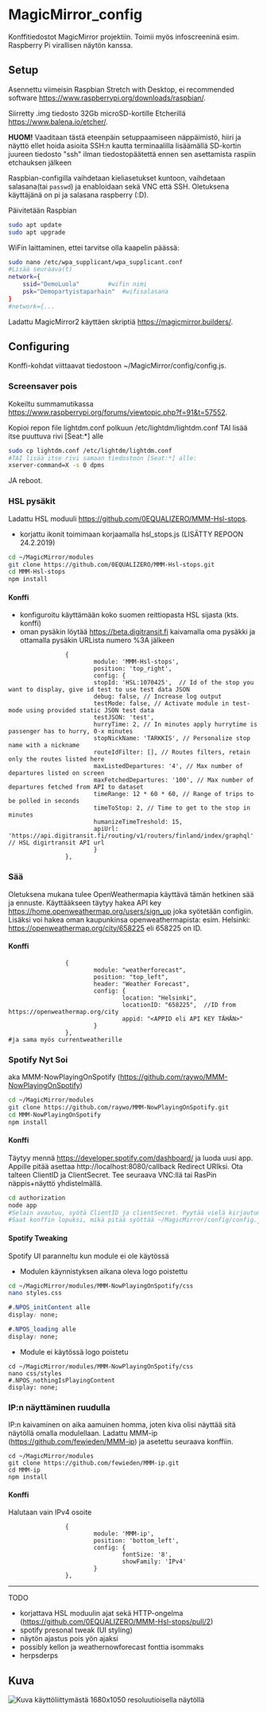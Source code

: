 # MagicMirror_config
Konffitiedostot MagicMirror projektiin. Toimii myös infoscreeninä esim. Raspberry Pi virallisen näytön kanssa.



## Setup
Asennettu viimeisin Raspbian Stretch with Desktop, ei recommended software https://www.raspberrypi.org/downloads/raspbian/.

Siirretty .img tiedosto 32Gb microSD-kortille Etcherillä https://www.balena.io/etcher/.

**HUOM!** Vaaditaan tästä eteenpäin setuppaamiseen näppäimistö, hiiri ja näyttö ellet hoida asioita SSH:n kautta terminaalilla lisäämällä SD-kortin juureen tiedosto "ssh" ilman tiedostopäätettä ennen sen asettamista raspiin etchauksen jälkeen

Raspbian-configilla vaihdetaan kieliasetukset kuntoon, vaihdetaan salasana(tai `passwd`) ja enabloidaan sekä VNC että SSH.
Oletuksena käyttäjänä on pi ja salasana raspberry (:D).

Päivitetään Raspbian
```bash
sudo apt update
sudo apt upgrade 
```
WiFin laittaminen, ettei tarvitse olla kaapelin päässä:
```bash
sudo nano /etc/wpa_supplicant/wpa_supplicant.conf
#Lisää seuraava(t)
network={
	ssid="DemoLuola"		#wifin nimi
	psk="Demopartyistaparhain"	#wifisalasana
}
#network={...
```

Ladattu MagicMirror2 käyttäen skriptiä https://magicmirror.builders/.

## Configuring
Konffi-kohdat viittaavat tiedostoon ~/MagicMirror/config/config.js.

### Screensaver pois

Kokeiltu summamutikassa https://www.raspberrypi.org/forums/viewtopic.php?f=91&t=57552.

Kopioi repon file lightdm.conf polkuun /etc/lightdm/lightdm.conf TAI lisää itse puuttuva rivi [Seat:*] alle
```bash
sudo cp lightdm.conf /etc/lightdm/lightdm.conf
#TAI lisää itse rivi samaan tiedostoon [Seat:*] alle:
xserver-command=X -s 0 dpms
```
JA reboot.

### HSL pysäkit

Ladattu HSL moduuli https://github.com/0EQUALIZERO/MMM-Hsl-stops.
- korjattu ikonit toimimaan korjaamalla hsl_stops.js (LISÄTTY REPOON 24.2.2019) 
```bash
cd ~/MagicMirror/modules
git clone https://github.com/0EQUALIZERO/MMM-Hsl-stops.git
cd MMM-Hsl-stops
npm install
```
#### Konffi
- konfiguroitu käyttämään koko suomen reittiopasta HSL sijasta (kts. konffi)
- oman pysäkin löytää https://beta.digitransit.fi kaivamalla oma pysäkki ja ottamalla pysäkin URLista numero %3A jälkeen
```
                {
                        module: 'MMM-Hsl-stops',
                        position: 'top_right',
                        config: {
                        stopId: 'HSL:1070425',  // Id of the stop you want to display, give id test to use test data JSON
                        debug: false, // Increase log output
                        testMode: false, // Activate module in test-mode using provided static JSON test data
                        testJSON: 'test',
                        hurryTime: 2, // In minutes apply hurrytime is passenger has to hurry, 0-x minutes
                        stopNickName: 'TARKKIS', // Personalize stop name with a nickname
                        routeIdFilter: [], // Routes filters, retain only the routes listed here
                        maxListedDepartures: '4', // Max number of departures listed on screen
                        maxFetchedDepartures: '100', // Max number of departures fetched from API to dataset
                        timeRange: 12 * 60 * 60, // Range of trips to be polled in seconds
                        timeToStop: 2, // Time to get to the stop in minutes
                        humanizeTimeTreshold: 15,
                        apiUrl: 'https://api.digitransit.fi/routing/v1/routers/finland/index/graphql' // HSL digirtransit API url        
                        }
                },
```

### Sää
Oletuksena mukana tulee OpenWeathermapia käyttävä tämän hetkinen sää ja ennuste.
Käyttääkseen täytyy hakea API key https://home.openweathermap.org/users/sign_up joka syötetään configiin.
Lisäksi voi hakea oman kaupunkinsa openweathermapista: esim. Helsinki: https://openweathermap.org/city/658225 eli 658225 on ID.
#### Konffi
```
                {
                        module: "weatherforecast",
                        position: "top_left",
                        header: "Weather Forecast",
                        config: {
                                location: "Helsinki",
                                locationID: "658225",  //ID from https://openweathermap.org/city
                                appid: "<APPID eli API KEY TÄHÄN>"
                        }
                },
#ja sama myös currentweatherille
```

### Spotify Nyt Soi
aka MMM-NowPlayingOnSpotify (https://github.com/raywo/MMM-NowPlayingOnSpotify)
```bash
cd ~/MagicMirror/modules
git clone https://github.com/raywo/MMM-NowPlayingOnSpotify.git
cd MMM-NowPlayingOnSpotify
npm install
```
#### Konffi
Täytyy mennä https://developer.spotify.com/dashboard/ ja luoda uusi app. Appille pitää asettaa http://localhost:8080/callback Redirect URIksi.
Ota talteen ClientID ja ClientSecret.
Tee seuraava VNC:llä tai RasPin näppis+näyttö yhdistelmällä.
```bash
cd authorization
node app
#Selain avautuu, syötä ClientID ja clientSecret. Pyytää vielä kirjautumaan spotifyyn.
#Saat konffin lopuksi, mikä pitää syöttää ~/MagicMirror/config/config.js
```

#### Spotify Tweaking

Spotify UI paranneltu kun module ei ole käytössä 
- Modulen käynnistyksen aikana oleva logo poistettu
```bash
cd ~/MagicMirror/modules/MMM-NowPlayingOnSpotify/css 
nano styles.css
```
```css
#.NPOS_initContent alle
display: none;

#.NPOS_loading alle
display: none;
```	

- Module ei käytössä logo poistetu
```
cd ~/MagicMirror/modules/MMM-NowPlayingOnSpotify/css 
nano css/styles
#.NPOS_nothingIsPlayingContent
display: none;
```
### IP:n näyttäminen ruudulla

IP:n kaivaminen on aika aamuinen homma, joten kiva olisi näyttää sitä näytöllä omalla modulellaan.
Ladattu MMM-ip (https://github.com/fewieden/MMM-ip) ja asetettu seuraava konffiin.
```
cd ~/MagicMirror/modules
git clone https://github.com/fewieden/MMM-ip.git
cd MMM-ip
npm install
```
#### Konffi
Halutaan vain IPv4 osoite
```
                {
                        module: 'MMM-ip',
                        position: 'bottom_left',
                        config: {
                                fontSize: '8',
                                showFamily: 'IPv4'
                        }
                },
```
__________
TODO 
- korjattava HSL moduulin ajat sekä HTTP-ongelma (https://github.com/0EQUALIZERO/MMM-Hsl-stops/pull/2)
- spotify presonal tweak (UI styling)
- näytön ajastus pois yön ajaksi
- possibly kellon ja weathernowforecast fonttia isommaks
- herpsderps

## Kuva
![Kuva käyttöliittymästä 1680x1050 resoluutioisella näytöllä](Esimerkki.png)
